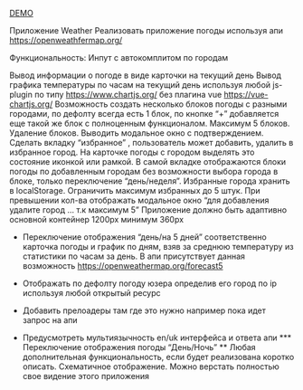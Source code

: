 [DEMO](https://kolya-movchan.github.io/weather-app/)

Приложение Weather
Реализовать приложение погоды используя апи https://openweathfermap.org/

<!-- Не использовать css фреймворки, ui библиотеки. -->
Функциональность:
Инпут с автокомплитом по городам

<!-- Для запросов использовать fetch или axios -->
Вывод информации о погоде в виде карточки на текущий день
Вывод графика температуры по часам на текущий день используя любой js-plugin по типу https://www.chartjs.org/ без плагина vue https://vue-chartjs.org/
Возможность создать несколько блоков погоды с разными городами, по дефолту всегда есть 1 блок, по кнопке “+” добавляется еще такой же блок с полноценным функционалом. Максимум 5 блоков.
Удаление блоков. Выводить модальное окно с подтверждением.
Сделать вкладку “избранное” , пользователь может добавить, удалить в избранное город. На карточке погоды с городом выделять это состояние иконкой или рамкой.  В самой вкладке отображаются блоки погоды по добавленным городам без возможности выбора города в блоке, только переключение “день/неделя”. Избранные города хранить в localStorage. Ограничить максимум избранных до 5 штук. При превышении кол-ва отображать модальное окно “для добавления удалите город … т.к максимум 5”
Приложение должно быть адаптивно основной контейнер 1200px минимум 360px


* Переключение отображения “день/на 5 дней” соответственно карточка погоды и график по дням, взяв за среднюю температуру из статистики по часам за день. В апи присутствует данная возможность https://openweathermap.org/forecast5

* Отображать по дефолту погоду юзера определив его город по ip используя любой открытый ресурс

* Добавить прелоадеры там где это нужно например пока идет запрос на апи
* Предусмотреть мультиязычность en/uk интерфейса и ответа апи 
*** Переключение отображения погоды “День/Ночь”
** Любая дополнительная функциональность, если будет реализована коротко описать.
Схематичное отображение. Можно верстать полностью свое видение этого приложения
